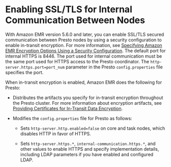 # Enabling SSL/TLS for Internal Communication Between Nodes<a name="presto-ssl"></a>

With Amazon EMR version 5\.6\.0 and later, you can enable SSL/TLS secured communication between Presto nodes by using a security configuration to enable in\-transit encryption\. For more information, see [Specifying Amazon EMR Encryption Options Using a Security Configuration](http://docs.aws.amazon.com/emr/latest/ReleaseGuide/emr-encryption-enable-security-configuration.html)\. The default port for internal HTTPS is 8446\. The port used for internal communication must be the same port used for HTTPS access to the Presto coordinator\. The `http-server.https.port=port_num` parameter in the Presto `config.properties` file specifies the port\.

When in\-transit encryption is enabled, Amazon EMR does the following for Presto:

+ Distributes the artifacts you specify for in\-transit encryption throughout the Presto cluster\. For more information about encryption artifacts, see [Providing Certificates for In\-Transit Data Encryption](http://docs.aws.amazon.com/emr/latest/ReleaseGuide/emr-encryption-certificates.html)\.

+ Modifies the `config.properties` file for Presto as follows:

  + Sets `http-server.http.enabled=false` on core and task nodes, which disables HTTP in favor of HTTPS\.

  + Sets `http-server.https.*`, `internal-communication.https.*`, and other values to enable HTTPS and specify implementation details, including LDAP parameters if you have enabled and configured LDAP\.